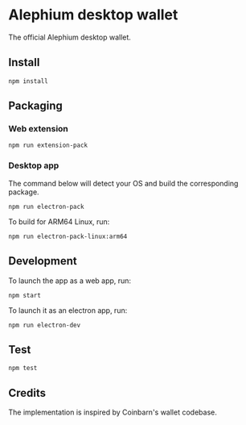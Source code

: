 # Alephium desktop wallet

The official Alephium desktop wallet.

## Install

```shell
npm install
```

## Packaging

### Web extension

```shell
npm run extension-pack
```

### Desktop app

The command below will detect your OS and build the corresponding package.

```shell
npm run electron-pack
```

To build for ARM64 Linux, run:

```shell
npm run electron-pack-linux:arm64
```

## Development

To launch the app as a web app, run:

```shell
npm start
```

To launch it as an electron app, run:

```shell
npm run electron-dev
```

## Test

```shell
npm test
```

## Credits

The implementation is inspired by Coinbarn's wallet codebase.
